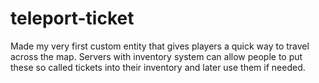 # teleport-ticket
Made my very first custom entity that gives players a quick way to travel across the map. 
Servers with inventory system can allow people to put these so called tickets into their inventory and later use them if needed.
